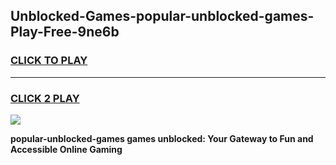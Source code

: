 
## Unblocked-Games-popular-unblocked-games-Play-Free-9ne6b
<h3>
<a href="https://premium76.site?title=popular-unblocked-games&ref=10A">CLICK TO PLAY</a></h3>
<hr>

<h3>
<a href="https://premium76.site?title=popular-unblocked-games&ref=10A">CLICK 2 PLAY</a>
  
</h3>

<a href="https://premium76.site?title=popular-unblocked-games&ref=10A"><img src="https://clearcache.store/games.png"></a>


**popular-unblocked-games games unblocked: Your Gateway to Fun and Accessible Online Gaming**
